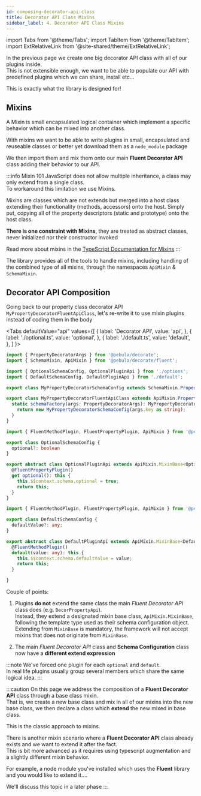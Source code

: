 ```yaml
---
id: composing-decorator-api-class
title: Decorator API Class Mixins
sidebar_label: 4. Decorator API Class Mixins
---
```


import Tabs from '@theme/Tabs';
import TabItem from '@theme/TabItem';
import ExtRelativeLink from '@site-shared/theme/ExtRelativeLink';

In the previous page we create one big decorator API class with all of our plugins inside.  
This is not extensible enough, we want to be able to populate our API with predefined plugins which we can share, install etc...

This is exactly what the library is designed for!

## Mixins

A Mixin is small encapsulated logical container which implement a specific behavior which can be mixed into another class.  

With mixins we want to be able to write plugins in small, encapsulated and reuseable classes or better yet download them as a `node_module` package

We then import them and mix them onto our main **Fluent Decorator API** class adding their behavior to our API.

:::info Mixin 101
JavaScript does not allow multiple inheritance, a class may only extend from a single class.  
To workaround this limitation we use Mixins.

Mixins are classes which are not extends but merged into a host class extending their functionality (methods, accessors) onto the host.
Simply put, copying all of the property descriptors (static and prototype) onto the host class.

**There is one constraint with Mixins**, they are treated as abstract classes, never initialized nor their constructor invoked

Read more about mixins in the <a href="https://www.typescriptlang.org/docs/handbook/mixins.html" target="_blank">TypeScript Documentation for Mixins</a>
:::

The library provides all of the tools to handle mixins, including handling of the combined type of all mixins, through the namespaces `ApiMixin` & `SchemaMixin`.


## Decorator API Composition
Going back to our property class decorator API `MyPropertyDecoratorFluentApiClass`, let's re-write it to use mixin plugins instead of coding
them in the body

<Tabs
  defaultValue="api"
  values={[
    { label: 'Decorator API', value: 'api', },
    { label: './optional.ts', value: 'optional', },
    { label: './default.ts', value: 'default', },
  ]
}>

<TabItem value="api">

```typescript
import { PropertyDecoratorArgs } from '@pebula/decorate';
import { SchemaMixin, ApiMixin } from '@pebula/decorate/fluent';

import { OptionalSchemaConfig, OptionalPluginApi } from './options';
import { DefaultSchemaConfig, DefaultPluginApi } from './default';

export class MyPropertyDecoratorSchemaConfig extends SchemaMixin.Property().With(OptionalSchemaConfig, DefaultSchemaConfig) { }

export class MyPropertyDecoratorFluentApiClass extends ApiMixin.Property<MyPropertyDecoratorSchemaConfig>().With(OptionalPluginApi, DefaultPluginApi) {
  static schemaFactory(args: PropertyDecoratorArgs): MyPropertyDecoratorSchemaConfig {
    return new MyPropertyDecoratorSchemaConfig(args.key as string);
  }
}
```

</TabItem>

<TabItem value="optional">

```typescript title="/optional.ts"
import { FluentMethodPlugin, FluentPropertyPlugin, ApiMixin } from '@pebula/decorate/fluent';

export class OptionalSchemaConfig {
  optional?: boolean
}

export abstract class OptionalPluginApi extends ApiMixin.MixinBase<OptionalSchemaConfig> {
  @FluentPropertyPlugin()
  get optional(): this {
    this.$$context.schema.optional = true;
    return this;
  }
}

```

</TabItem>

<TabItem value="default">

```typescript title="/default.ts"
import { FluentMethodPlugin, FluentPropertyPlugin, ApiMixin } from '@pebula/decorate/fluent';

export class DefaultSchemaConfig {
  defaultValue?: any;
}

export abstract class DefaultPluginApi extends ApiMixin.MixinBase<DefaultSchemaConfig> {
  @FluentMethodPlugin()
  default(value: any): this {
    this.$$context.schema.defaultValue = value;
    return this;
  }

}
```

</TabItem>
</Tabs>

Couple of points:

1. Plugins **do not** extend the same class the main *Fluent Decorator API* class does (e.g. `DecorPropertyApi`).  
Instead, they extend a designated mixin base class, `ApiMixin.MixinBase`, following the template type used as their schema configuration object.  
Extending from `MixinBase` is mandatory, the framework will not accept mixins that does not originate from `MixinBase`.

2. The main *Fluent Decorator API* class and **Schema Configuration** class now have a **different extend expression**

:::note
We've forced one plugin for each `optional` and `default`.  
In real life plugins usually group several members which share the same logical idea.
:::

:::caution
On this page we address the composition of a **Fluent Decorator API** class through a base class mixin.  
That is, we create a new base class and mix in all of our mixins into the new base class, we then declare a class which **extend** the new mixed in base class.

This is the classic approach to mixins.

There is another mixin scenario where a **Fluent Decorator API** class already exists and we want to extend it after the fact.  
This is bit more advanced as it requires using typescript augmentation and a slightly different mixin behavior.

For example, a node module you've installed which uses the **Fluent** library and you would like to extend it....

We'll discuss this topic in a later phase
:::
